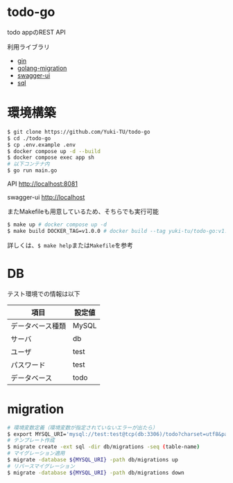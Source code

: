 # todo-go
todo appのREST API

利用ライブラリ
- [gin](https://pkg.go.dev/github.com/gin-gonic/gin)
- [golang-migration](https://github.com/golang-migrate/migrate)
- [swagger-ui](https://swagger.io/tools/swagger-ui/)
- [sql](https://pkg.go.dev/database/sql)

# 環境構築

```sh
$ git clone https://github.com/Yuki-TU/todo-go
$ cd ./todo-go
$ cp .env.example .env
$ docker compose up -d --build
$ docker compose exec app sh
# 以下コンテナ内
$ go run main.go
```
 
API
[http://localhost:8081](http://localhost:8081)

swagger-ui
[http://localhost](http://localhost)

またMakefileも用意しているため、そちらでも実行可能

```sh
$ make up # docker compose up -d
$ make build DOCKER_TAG=v1.0.0 # docker build --tag yuki-tu/todo-go:v1.0.0 --target deploy ./
```

詳しくは、`$ make help`または`Makefile`を参考

# DB

テスト環境での情報は以下

|項目|設定値|
|---|---|
|データベース種類|MySQL|
|サーバ|db|
|ユーザ|test|
|パスワード|test|
|データベース|todo|

# migration

```sh
# 環境変数定義（環境変数が指定されていないエラーが出たら）
$ export MYSQL_URI='mysql://test:test@tcp(db:3306)/todo?charset=utf8&parseTime=true&loc=Asia%2FTokyo'
# テンプレート作成
$ migrate create -ext sql -dir db/migrations -seq (table-name)
# マイグレーション適用
$ migrate -database ${MYSQL_URI} -path db/migrations up
# リバースマイグレーション
$ migrate -database ${MYSQL_URI} -path db/migrations down
```
